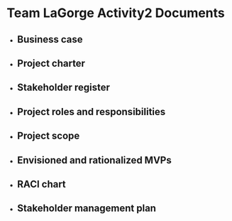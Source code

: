 # Team LaGorge Activity2 Documents

* ## Business case
* ## Project charter
* ## Stakeholder register
* ## Project roles and responsibilities
* ## Project scope
* ## Envisioned and rationalized MVPs 
* ## RACI chart
* ## Stakeholder management plan
